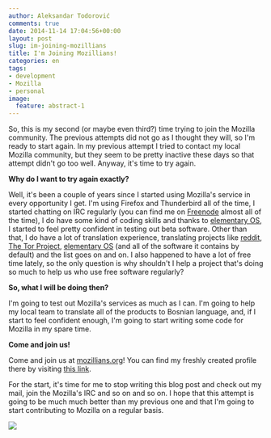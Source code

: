 ```yaml
---
author: Aleksandar Todorović
comments: true
date: 2014-11-14 17:04:56+00:00
layout: post
slug: im-joining-mozillians
title: I'm Joining Mozillians!
categories: en
tags:
- development
- Mozilla
- personal
image:
  feature: abstract-1
---
```


So, this is my second (or maybe even third?) time trying to join the Mozilla community. The previous attempts did not go as I thought they will, so I'm ready to start again. In my previous attempt I tried to contact my local Mozilla community, but they seem to be pretty inactive these days so that attempt didn't go too well. Anyway, it's time to try again.




**Why do I want to try again exactly?**




Well, it's been a couple of years since I started using Mozilla's service in every opportunity I get. I'm using Firefox and Thunderbird all of the time, I started chatting on IRC regularly (you can find me on [Freenode](http://www.freenode.org/) almost all of the time), I do have some kind of coding skills and thanks to [elementary OS](http://elementaryos.org/), I started to feel pretty confident in testing out beta software. Other than that, I do have a lot of translation experience, translating projects like [reddit](https://www.reddit.com/user/r3bl/), [The Tor Project](http://torproject.org/), [elementary OS](http://elementaryos.org/) (and all of the software it contains by default) and the list goes on and on. I also happened to have a lot of free time lately, so the only question is why shouldn't I help a project that's doing so much to help us who use free software regularly?




**So, what I will be doing then?**




I'm going to test out Mozilla's services as much as I can. I'm going to help my local team to translate all of the products to Bosnian language, and, if I start to feel confident enough, I'm going to start writing some code for Mozilla in my spare time.




**Come and join us!**




Come and join us at [mozillians.org](https://mozillians.org/en-US/)! You can find my freshly created profile there by visiting [this link](https://mozillians.org/en-US/u/aleksandar.todorovic/).




For the start, it's time for me to stop writing this blog post and check out my mail, join the Mozilla's IRC and so on and so on. I hope that this attempt is going to be much much better than my previous one and that I'm going to start contributing to Mozilla on a regular basis.




[![](https://aleksandartodorovic.files.wordpress.com/2014/11/mozilla.png)](https://aleksandartodorovic.files.wordpress.com/2014/11/mozilla.png)
